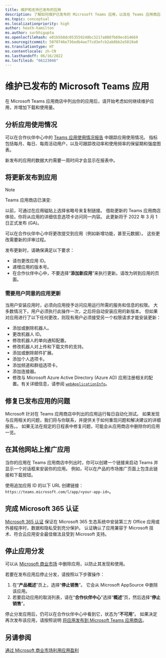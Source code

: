 ```yaml
---
title: 维护和支持已发布的应用
description: 了解如何维护已发布的 Microsoft Teams 应用，以及在 Teams 应用商店和 AppSource 上列出应用商店后要考虑的操作。
ms.topic: conceptual
ms.localizationpriority: high
author: heath-hamilton
ms.author: surbhigupta
ms.openlocfilehash: e01b5b8dc053559248bc3217a0807b69ec014669
ms.sourcegitcommit: 5070746e736edb4ae77cd3efcb2ab8bb2e5819a0
ms.translationtype: HT
ms.contentlocale: zh-CN
ms.lasthandoff: 06/16/2022
ms.locfileid: "66123046"
---
```

# <a name="maintain-your-published-microsoft-teams-app"></a>维护已发布的 Microsoft Teams 应用

在 Microsoft Teams 应用商店中列出你的应用后，请开始考虑如何继续维护应用，并增加下载和使用量。

## <a name="analyze-app-usage"></a>分析应用使用情况

可以在合作伙伴中心中的 [Teams 应用使用情况报告](/office/dev/store/teams-apps-usage) 中跟踪应用使用情况。 指标包括每月、每日、每周活动用户，以及可跟踪改动率和使用频率的保留期和强度图表。

新发布的应用的数据大约需要一周时间才会显示在报表中。

## <a name="publish-updates-to-your-app"></a>将更新发布到应用

> [!NOTE]
> Teams 应用商店已演变:
>
> 以前，可通过在应用磁贴上选择省略号来复制链接。 借助更新的 Teams 应用商店体验，你将从应用的详细信息选项卡访问同一内容。 此更新将于 2022 年 3 月 1 日正式发布 (GA)。

可以在合作伙伴中心中将更改提交到应用（例如新增功能，甚至元数据）。 这些更改需要新的评审过程。

发布更新时，请确保满足以下要求：

* 请勿更改应用 ID。
* 递增应用的版本号。
* 在合作伙伴中心中，不要选择“**添加新应用**”来执行更新。请改为转到应用的页面。

### <a name="app-updates-requiring-user-consent"></a>需要用户同意的应用更新

当用户安装应用时，必须向应用授予访问应用运行所需的服务和信息的权限。 大多数情况下，用户必须执行此操作一次，之后将自动安装应用的新版本。
但如果对应用进行了以下任何更改，则现有用户必须接受另一个权限请求才能安装更新：

* 添加或删除机器人。
* 更改机器人 ID。
* 修改机器人的单向通知配置。
* 修改机器人对上传和下载文件的支持。
* 添加或删除邮件扩展。
* 添加个人选项卡。
* 添加频道和群组选项卡。
* 添加连接器。
* 修改与 Microsoft Azure Active Directory (Azure AD) 应用注册相关的配置。有关详细信息，请参阅 [`webApplicationInfo`](~/resources/schema/manifest-schema.md#webapplicationinfo)。

## <a name="fix-issues-with-your-published-app"></a>修复已发布应用的问题

Microsoft 针对在 Teams 应用商店中列出的应用运行每日自动化测试。 如果发现与应用相关的问题，我们将与你联系，并提供关于如何重现问题和解决建议的详细报告。。 如果无法在规定的日程表中修复问题，可能会从应用商店中删除你的应用一览。

## <a name="promote-your-app-on-another-site"></a>在其他网站上推广应用

当你的应用在 Teams 应用商店中列出时，你可以创建一个链接来启动 Teams 并显示一个对话框来安装你的应用。 例如，可以在产品的市场推广页面上包含此链接和下载按钮。

使用追加应用 ID 的以下 URL 创建链接：`https://teams.microsoft.com/l/app/<your-app-id>`。

## <a name="complete-microsoft-365-certification"></a>完成 Microsoft 365 认证

[Microsoft 365 认证](/microsoft-365-app-certification/docs/certification) 保证在 Microsoft 365 生态系统中安装第三方 Office 应用或外接程序时，数据和隐私受到充分保护。 认证确认了应用兼容于 Microsoft 技术、符合云应用安全最佳做法且受到 Microsoft 支持。

## <a name="stop-app-distribution"></a>停止应用分发

可以从 [Microsoft 商业市场](/azure/marketplace/overview) 中删除应用，以防止其发现和使用。

若要在发布应用后停止分发，请按照以下步骤操作：

1. 在“**产品概述**”页上，选择“**停止销售**”。 它会从 Microsoft AppSource 中删除该应用。
1. 若要启动应用的取消列表，请在“**合作伙伴中心**”选择“**概述**”页，然后选择“**停止销售**”。

停止分发应用后，仍可以在合作伙伴中心中看到它，状态为“**不可用**”。 如果决定再次发布该应用，请按照说明 [将应用发布到 Microsoft Teams 应用商店](/concepts/deploy-and-publish/appsource/publish#teams-app-submission)。

## <a name="see-also"></a>另请参阅

[通过 Microsoft 商业市场利用应用盈利](/office/dev/store/monetize-addins-through-microsoft-commercial-marketplace)

